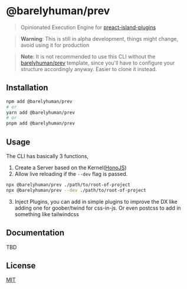 # @barelyhuman/prev

> Opinionated Execution Engine for
> [preact-island-plugins](https://github.com/barelyhuman/preact-island-plugins)

> **Warning**: This is still in alpha development, things might change, avoid
> using it for production

> **Note**: It is not recommended to use this CLI without the
> [barelyhuman/prev](https://github.com/barelyhuman/prev) template, since you'll
> have to configure your structure accordingly anyway. Easier to clone it
> instead.

## Installation

```sh
npm add @barelyhuman/prev
# or
yarn add @barelyhuman/prev
# or
pnpm add @barelyhuman/prev
```

## Usage

The CLI has basically 3 functions,

1. Create a Server based on the Kernel([HonoJS](https://hono.dev))
2. Allow live reloading if the `--dev` flag is passed.

```sh
npx @barelyhuman/prev ./path/to/root-of-project
npx @barelyhuman/prev --dev ./path/to/root-of-project
```

3. Inject Plugins, you can add in simple plugins to improve the DX like adding
   one for goober/twind for css-in-js. Or even postcss to add in something like
   tailwindcss

## Documentation

TBD

## License

[MIT](/license)
